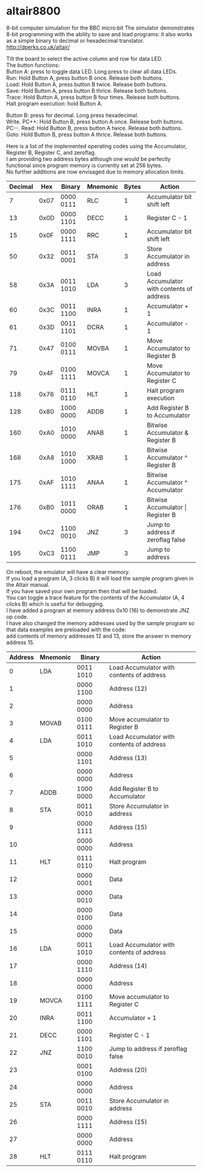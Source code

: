 # altair8800
8-bit computer simulation for the BBC micro:bit
The simulator demonstrates 8-bit programming with the ability to save and load programs: it also works as a simple binary to decimal or hexadecimal translator. http://dperks.co.uk/altair/

Tilt the board to select the active column and row for data LED.  
The button functions:  
Button A: press to toggle data LED. Long press to clear all data LEDs.  
Run: Hold Button A, press button B once. Release both buttons.  
Load: Hold Button A, press button B twice. Release both buttons.  
Save: Hold Button A, press button B thrice. Release both buttons.  
Trace: Hold Button A, press button B four times. Release both buttons.  
Halt program execution: hold Button A.

Button B: press for decimal. Long press hexadecimal.  
Write. PC++: Hold Button B, press button A once. Release both buttons.  
PC--. Read: Hold Button B, press button A twice. Release both buttons.  
Goto: Hold Button B, press button A thrice. Release both buttons.  

Here is a list of the implemented operating codes using the Accumulator, Register B, Register C, and zeroflag.   
I am providing two address bytes although one would be perfectly functional since program memory is currently set at 256 bytes.   
No further additions are now envisaged due to memory allocation limits.

|Decimal |Hex |Binary  |Mnemonic    |Bytes   |Action|
|---|---|---|---|---|---|
|7   |0x07    |0000 0111   |RLC     |1   |Accumulator bit shift left|
|13  |0x0D    |0000 1101   |DECC    |1   |Register C - 1|
|15  |0x0F    |0000 1111   |RRC     |1   |Accumulator bit shift left|
|50  |0x32    |0011 0001   |STA     |3   |Store Accumulator in address|
|58  |0x3A    |0011 1010   |LDA     |3   |Load Accumulator with contents of address|
|60  |0x3C    |0011 1100   |INRA    |1   |Accumulator + 1|
|61  |0x3D    |0011 1101   |DCRA    |1   |Accumulator - 1|
|71  |0x47    |0100 0111   |MOVBA   |1   |Move Accumulator to Register B|
|79  |0x4F    |0100 1111   |MOVCA   |1   |Move Accumulator to Register C|
|118 |0x76    |0111 0110   |HLT     |1   |Halt program execution|
|128 |0x80    |1000 0000   |ADDB    |1   |Add Register B to Accumulator| 
|160 |0xA0    |1010 0000   |ANAB    |1   |Bitwise Accumulator & Register B|
|168 |0xA8    |1010 1000   |XRAB    |1   |Bitwise Accumulator ^ Register B| 
|175 |0xAF    |1010 1111   |ANAA    |1   |Bitwise Accumulator ^ Accumulator| 
|176 |0xB0    |1011 0000   |ORAB    |1   |Bitwise Accumulator \| Register B|
|194 |0xC2    |1100 0010   |JNZ     |3   |Jump to address if zeroflag false| 
|195 |0xC3    |1100 0111   |JMP     |3   |Jump to address|

On reboot, the emulator will have a clear memory.   
If you load a program (A, 3 clicks B) it will load the sample program given in the Altair manual.  
If you have saved your own program then that will be loaded.  
You can toggle a trace feature for the contents of the Accumulator (A, 4 clicks B) which is useful for debugging.  
I have added a program at memory address 0x10 (16) to demonstrate JNZ op code.  
I have also changed the memory addresses used by the sample program so that data examples are preloaded with the code:  
add contents of memory addresses 12 and 13, store the answer in memory address 15.

|Address |Mnemonic  |Binary     |Action|
|---|---|---|---|
|0   |LDA     |0011 1010   |Load Accumulator with contents of address|
|1   |        |0000 1100   |Address (12)|
|2   |        |0000 0000   |Address|
|3   |MOVAB   |0100 0111   |Move accumulator to Register B|
|4   |LDA     |0011 1010   |Load Accumulator with contents of address|
|5   |        |0000 1101   |Address (13)|
|6   |        |0000 0000   |Address|
|7   |ADDB    |1000 0000   |Add Register B to Accumulator|
|8   |STA     |0011 0010   |Store Accumulator in address|
|9   |        |0000 1111   |Address (15)|
|10  |        |0000 0000   |Address|
|11  |HLT     |0111 0110   |Halt program|
|12  |        |0000 0001   |Data|
|13  |        |0000 0010   |Data|
|14  |        |0000 0100   |Data|
|15  |        |0000 0000   |Data|
|16  |LDA     |0011 1010   |Load Accumulator with contents of address|
|17  |        |0000 1110   |Address (14)|
|18  |        |0000 0000   |Address|
|19  |MOVCA   |0100 1111   |Move accumulator to Register C|
|20  |INRA    |0011 1100   |Accumulator + 1|
|21  |DECC    |0000 1101   |Register C - 1|
|22  |JNZ     |1100 0010   |Jump to address if zeroflag false|
|23  |        |0001 0100   |Address (20)|
|24  |        |0000 0000   |Address|
|25  |STA     |0011 0010   |Store Accumulator in address|
|26  |        |0000 1111   |Address (15)|
|27  |        |0000 0000   |Address|
|28  |HLT     |0111 0110   |Halt program|
